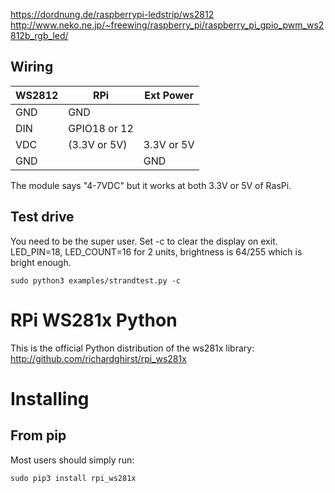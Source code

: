https://dordnung.de/raspberrypi-ledstrip/ws2812
http://www.neko.ne.jp/~freewing/raspberry_pi/raspberry_pi_gpio_pwm_ws2812b_rgb_led/




## Wiring


WS2812  |  RPi           |  Ext Power 
|-------|----------------|--------------|
GND     |  GND           |
DIN     |  GPIO18 or 12  |
VDC     |  (3.3V or 5V)  | 3.3V or 5V
GND     |                | GND

The module says "4-7VDC" but it works at both 3.3V or 5V of RasPi.

## Test drive

You need to be the super user. Set -c to clear the display on exit. 
LED_PIN=18, LED_COUNT=16 for 2 units, brightness is 64/255 which is bright enough.

```
sudo python3 examples/strandtest.py -c
```

# RPi WS281x Python

This is the official Python distribution of the ws281x library: http://github.com/richardghirst/rpi_ws281x

# Installing

## From pip

Most users should simply run:

```
sudo pip3 install rpi_ws281x
```
